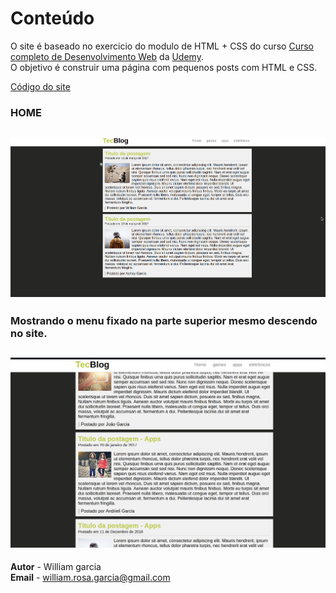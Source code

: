  # Conteúdo

O site é baseado no exercicio do modulo de HTML + CSS do curso [Curso completo de Desenvolvimento Web](https://www.udemy.com/curso-completo-do-desenvolvedor-web) da [Udemy](https://www.udemy.com).  
O objetivo é construir uma página com pequenos posts com HTML e CSS.  

[Código do site](https://github.com/phewill/Front-end-projects/tree/master/TecBlog)  

### HOME  
![Imagem da página home do site](../imagens-dos-projetos/g-img/tec1.png)  
--------------------------------------------------------

### Mostrando o menu fixado na parte superior mesmo descendo no site. 
![Imagem da página Quem somos do site](../imagens-dos-projetos/g-img/tec2.png)  
--------------------------------------------------------


**Autor** - William garcia  
**Email** - william.rosa.garcia@gmail.com  
